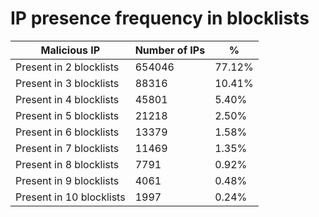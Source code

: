 # IP presence frequency in blocklists
| Malicious IP | Number of IPs | % |
|----|----|----|
| Present in 2 blocklists | 654046 | 77.12% |
| Present in 3 blocklists | 88316 | 10.41% |
| Present in 4 blocklists | 45801 | 5.40% |
| Present in 5 blocklists | 21218 | 2.50% |
| Present in 6 blocklists | 13379 | 1.58% |
| Present in 7 blocklists | 11469 | 1.35% |
| Present in 8 blocklists | 7791 | 0.92% |
| Present in 9 blocklists | 4061 | 0.48% |
| Present in 10 blocklists | 1997 | 0.24% |
